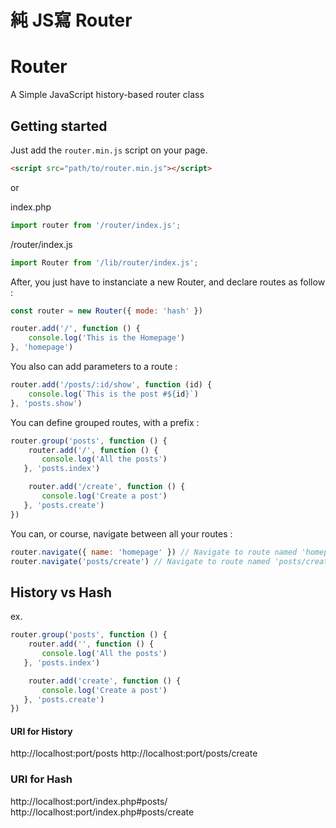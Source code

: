 # 純 JS寫 Router


# Router
A Simple JavaScript history-based router class

## Getting started
Just add the `router.min.js` script on your page.
```html
<script src="path/to/router.min.js"></script>
```
or

index.php
```javascript
import router from '/router/index.js';
```
/router/index.js
```javascript
import Router from '/lib/router/index.js';
```


After, you just have to instanciate a new Router, and declare routes as follow :
```javascript
const router = new Router({ mode: 'hash' })

router.add('/', function () {
    console.log('This is the Homepage')
}, 'homepage')
```

You also can add parameters to a route :
```javascript
router.add('/posts/:id/show', function (id) {
    console.log(`This is the post #${id}`)
}, 'posts.show')
```

You can define grouped routes, with a prefix :
```javascript
router.group('posts', function () {
    router.add('/', function () {
       console.log('All the posts')
   }, 'posts.index')

    router.add('/create', function () {
       console.log('Create a post')
   }, 'posts.create')
})
```

You can, or course, navigate between all your routes :
```javascript
router.navigate({ name: 'homepage' }) // Navigate to route named 'homepage'
router.navigate('posts/create') // Navigate to route named 'posts/create'
```


## History vs Hash
ex.
```javascript
router.group('posts', function () {
    router.add('', function () {
       console.log('All the posts')
   }, 'posts.index')

    router.add('create', function () {
       console.log('Create a post')
   }, 'posts.create')
})
```
#### URI for History
http://localhost:port/posts
http://localhost:port/posts/create


### URI for Hash
http://localhost:port/index.php#posts/
http://localhost:port/index.php#posts/create

